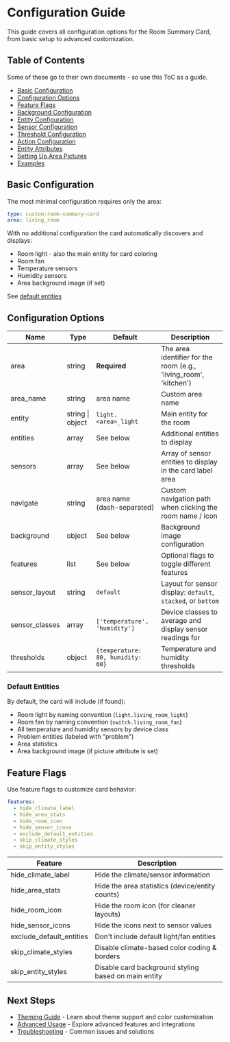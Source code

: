 # Configuration Guide

This guide covers all configuration options for the Room Summary Card, from basic setup to advanced customization.

## Table of Contents

Some of these go to their own documents - so use this ToC as a guide.

- [Basic Configuration](#basic-configuration)
- [Configuration Options](#configuration-options)
- [Feature Flags](#feature-flags)
- [Background Configuration](configuration/BACKGROUND-CONFIGURATION.md)
- [Entity Configuration](configuration/ENTITY-CONFIGURATION.md)
- [Sensor Configuration](configuration/SENSOR-CONFIGURATION.md)
- [Threshold Configuration](configuration/THRESHOLD-CONFIGURATION.md)
- [Action Configuration](configuration/ACTION-CONFIGURATION.md)
- [Entity Attributes](configuration/ENTITY-ATTRIBUTES.md)
- [Setting Up Area Pictures](configuration/AREA-PICTURES.md)
- [Examples](configuration/EXAMPLES.md)

## Basic Configuration

The most minimal configuration requires only the area:

```yaml
type: custom:room-summary-card
area: living_room
```

With no additional configuration the card automatically discovers and displays:

- Room light - also the main entity for card coloring
- Room fan
- Temperature sensors
- Humidity sensors
- Area background image (if set)

See [default entities](#default-entities)

## Configuration Options

| Name           | Type             | Default                           | Description                                                       |
| -------------- | ---------------- | --------------------------------- | ----------------------------------------------------------------- |
| area           | string           | **Required**                      | The area identifier for the room (e.g., 'living_room', 'kitchen') |
| area_name      | string           | area name                         | Custom area name                                                  |
| entity         | string \| object | `light.<area>_light`              | Main entity for the room                                          |
| entities       | array            | See below                         | Additional entities to display                                    |
| sensors        | array            | See below                         | Array of sensor entities to display in the card label area        |
| navigate       | string           | area name (dash-separated)        | Custom navigation path when clicking the room name / icon         |
| background     | object           | See below                         | Background image configuration                                    |
| features       | list             | See below                         | Optional flags to toggle different features                       |
| sensor_layout  | string           | `default`                         | Layout for sensor display: `default`, `stacked`, or `bottom`      |
| sensor_classes | array            | `['temperature', 'humidity']`     | Device classes to average and display sensor readings for         |
| thresholds     | object           | `{temperature: 80, humidity: 60}` | Temperature and humidity thresholds                               |

### Default Entities

By default, the card will include (if found):

- Room light by naming convention (`light.living_room_light`)
- Room fan by naming convention (`switch.living_room_fan`)
- All temperature and humidity sensors by device class
- Problem entities (labeled with "problem")
- Area statistics
- Area background image (if picture attribute is set)

## Feature Flags

Use feature flags to customize card behavior:

```yaml
features:
  - hide_climate_label
  - hide_area_stats
  - hide_room_icon
  - hide_sensor_icons
  - exclude_default_entities
  - skip_climate_styles
  - skip_entity_styles
```

| Feature                  | Description                                          |
| ------------------------ | ---------------------------------------------------- |
| hide_climate_label       | Hide the climate/sensor information                  |
| hide_area_stats          | Hide the area statistics (device/entity counts)      |
| hide_room_icon           | Hide the room icon (for cleaner layouts)             |
| hide_sensor_icons        | Hide the icons next to sensor values                 |
| exclude_default_entities | Don't include default light/fan entities             |
| skip_climate_styles      | Disable climate-based color coding & borders         |
| skip_entity_styles       | Disable card background styling based on main entity |

## Next Steps

- [Theming Guide](THEMING.md) - Learn about theme support and color customization
- [Advanced Usage](ADVANCED.md) - Explore advanced features and integrations
- [Troubleshooting](TROUBLESHOOTING.md) - Common issues and solutions
